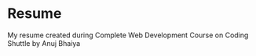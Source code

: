 # Resume
My resume created during Complete Web Development Course on Coding Shuttle by Anuj Bhaiya 

